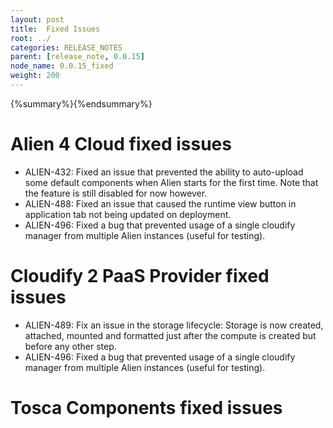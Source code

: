 ```yaml
---
layout: post
title:  Fixed Issues
root: ../
categories: RELEASE_NOTES
parent: [release_note, 0.0.15]
node_name: 0.0.15_fixed
weight: 200
---
```


{%summary%}{%endsummary%}

# Alien 4 Cloud fixed issues

* ALIEN-432: Fixed an issue that prevented the ability to auto-upload some default components when Alien starts for the first time. Note that the feature is still disabled for now however.
* ALIEN-488: Fixed an issue that caused the runtime view button in application tab not being updated on deployment.
* ALIEN-496: Fixed a bug that prevented usage of a single cloudify manager from multiple Alien instances (useful for testing).


# Cloudify 2 PaaS Provider fixed issues

* ALIEN-489: Fix an issue in the storage lifecycle: Storage is now created, attached, mounted and formatted just after the compute is created but before any other step.
* ALIEN-496: Fixed a bug that prevented usage of a single cloudify manager from multiple Alien instances (useful for testing).


# Tosca Components fixed issues



